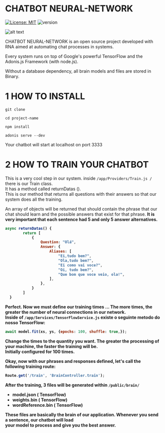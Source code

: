 # CHATBOT NEURAL-NETWORK
[![License: MIT](https://img.shields.io/badge/License-MIT-yellow.svg)](https://opensource.org/licenses/MIT)
![version](https://img.shields.io/badge/version-1.0.0-blue)

![alt text](https://chatbotmaker.io/wp-content/uploads/ia-e-chatbots.png)

CHATBOT NEURAL-NETWORK is an open source project developed with RNA aimed at automating chat processes in systems.<br/>

Every system runs on top of Google's powerful TensorFlow and the Adonis.js Framework (with node.js).<br/>

Without a database dependency, all brain models and files are stored in Binary.<br/>

# 1 HOW TO INSTALL

```
git clone
```
```
cd project-name
```
```
npm install
```

```
adonis serve --dev
```
Your chatbot will start at localhost on port 3333

# 2 HOW TO TRAIN YOUR CHATBOT

This is a very cool step in our system.
inside ```/app/Providers/Train.js /``` there is our Train class.<br/>
It has a method called returnDatas ().<br/>
This is our method that returns all questions with their answers so that our system does all the training.<br/>

An array of objects will be returned that should contain the phrase that our chat should learn and the possible answers that exist for that phrase.
<b>It is very important that each sentence had 5 and only 5 answer alternatives.<b/><br/>
```javascript
async returnDatas() {
        return [
            {
                Question: "Olá",
                Answer: {
                    Aliases: [
                        "Ei,tudo bem?",
                        "Ola,tudo bem?",
                        "Ei como vai voce?",
                        "Oi, tudo bem?",
                        "Que bom que voce veio, ola!",
                    ],
                },
            }
        ]
  }
```
Perfect. Now we must define our training times ... The more times, the greater the number of neural connections in our network. <br/>
Inside of ```/app/Services/TensorFlowService.js``` existe o seguinte metodo do nosso TensorFlow:
```javascript 
await model.fit(xs, ys, {epochs: 100, shuffle: true,});
```
Change the times to the quantity you want. The greater the processing of your machine, the faster the training will be. <br/>
Initially configured for 100 times. <br/>
  
Okay, now with our phrases and responses defined, let's call the following training route:
```javascript
Route.get('/train', 'BrainController.train');
```

After the training, 3 files will be generated within ```/public/brain/```
* model.json ( TensorFlow)
* weights.bin ( TensorFlow)
* wordReference.bin ( TensorFlow)

These files are basically the brain of our application. Whenever you send a sentence, our chatbot will load <br/>
your model to process and give you the best answer.


